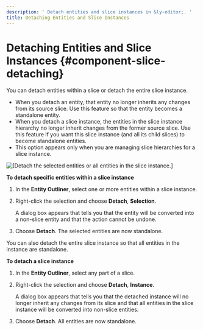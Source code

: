 ```yaml
---
description: ' Detach entities and slice instances in &ly-editor;. '
title: Detaching Entities and Slice Instances
---
```

# Detaching Entities and Slice Instances {#component-slice-detaching}

You can detach entities within a slice or detach the entire slice instance\. 
+ When you detach an entity, that entity no longer inherits any changes from its source slice\. Use this feature so that the entity becomes a standalone entity\. 
+ When you detach a slice instance, the entities in the slice instance hierarchy no longer inherit changes from the former source slice\. Use this feature if you want this slice instance \(and all its child slices\) to become standalone entities\.
+ This option appears only when you are managing slice hierarchies for a slice instance\. 

![\[Detach the selected entities or all entities in the slice instance.\]](/images/userguide/component/modify-slice-detaching-entities.png)

**To detach specific entities within a slice instance**

1. In the **Entity Outliner**, select one or more entities within a slice instance\.

1. Right\-click the selection and choose **Detach**, **Selection**\.

   A dialog box appears that tells you that the entity will be converted into a non\-slice entity and that the action cannot be undone\. 

1. Choose **Detach**\. The selected entities are now standalone\.

You can also detach the entire slice instance so that all entities in the instance are standalone\.

**To detach a slice instance**

1. In the **Entity Outliner**, select any part of a slice\.

1. Right\-click the selection and choose **Detach**, **Instance**\.

   A dialog box appears that tells you that the detached instance will no longer inherit any changes from its slice and that all entities in the slice instance will be converted into non\-slice entities\. 

1. Choose **Detach**\. All entities are now standalone\.